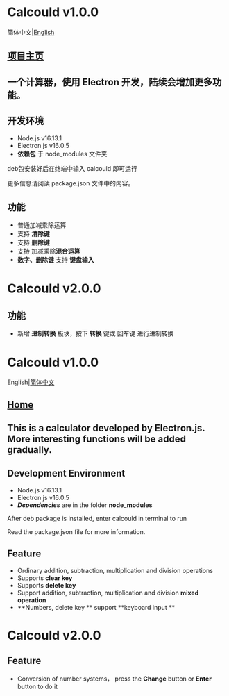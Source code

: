 <a name="Ch"/>

Calcould  v1.0.0
=============

简体中文|[English](#En)

## [项目主页](https://github.com/Crzq/Calcould/)

一个计算器，使用 Electron 开发，陆续会增加更多功能。
---

## 开发环境
* Node.js         v16.13.1
* Electron.js    v16.0.5
* **依赖包**    于 node_modules 文件夹

deb包安装好后在终端中输入 calcould 即可运行

更多信息请阅读 package.json 文件中的内容。



## 功能
* 普通加减乘除运算
* 支持 **清除键**
* 支持 **删除键**
* 支持 加减乘除**混合运算**
* **数字、删除键** 支持 **键盘输入**



Calcould  v2.0.0
=============


## 功能
* 新增 **进制转换** 板块，按下 **转换** 键或 回车键 进行进制转换





<a name="En"/>

Calcould  v1.0.0
============

English|[简体中文](#Ch)

## [Home](https://github.com/Crzq/Calcould/)

This is a calculator developed by Electron.js. More interesting functions will be added gradually. 
---

## Development Environment
* Node.js 	     v16.13.1
* Electron.js     v16.0.5
* ***Dependencies***   are in the folder  **node_modules** 

After deb package is installed, enter calcould in terminal to run

Read the package.json file for more information.



## Feature
* Ordinary addition, subtraction, multiplication and division operations
* Supports  **clear key**
* Supports  **delete key**
* Support addition, subtraction, multiplication and division  **mixed operation**
* **Numbers, delete key ** support **keyboard input **




## 
Calcould  v2.0.0
=============


## Feature
* Conversion of number systems， press the **Change** button or **Enter** button to do it

